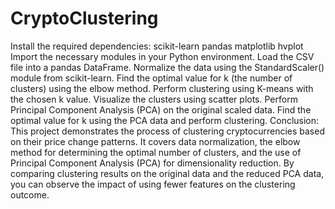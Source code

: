 # CryptoClustering
Install the required dependencies:
scikit-learn
pandas
matplotlib
hvplot
Import the necessary modules in your Python environment.
Load the CSV file into a pandas DataFrame.
Normalize the data using the StandardScaler() module from scikit-learn.
Find the optimal value for k (the number of clusters) using the elbow method.
Perform clustering using K-means with the chosen k value.
Visualize the clusters using scatter plots.
Perform Principal Component Analysis (PCA) on the original scaled data.
Find the optimal value for k using the PCA data and perform clustering.
Conclusion:
This project demonstrates the process of clustering cryptocurrencies based on their price change patterns. It covers data normalization, the elbow method for determining the optimal number of clusters, and the use of Principal Component Analysis (PCA) for dimensionality reduction. By comparing clustering results on the original data and the reduced PCA data, you can observe the impact of using fewer features on the clustering outcome.
